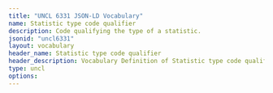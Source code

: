 ```yaml
---
title: "UNCL 6331 JSON-LD Vocabulary"
name: Statistic type code qualifier
description: Code qualifying the type of a statistic.
jsonid: "uncl6331"
layout: vocabulary
header_name: Statistic type code qualifier
header_description: Vocabulary Definition of Statistic type code qualifier semantics in HTML format. JSON-LD format is available at [uncl6331.jsonld](/vocabulary/uncl6331.jsonld)
type: uncl
options:
---
```

